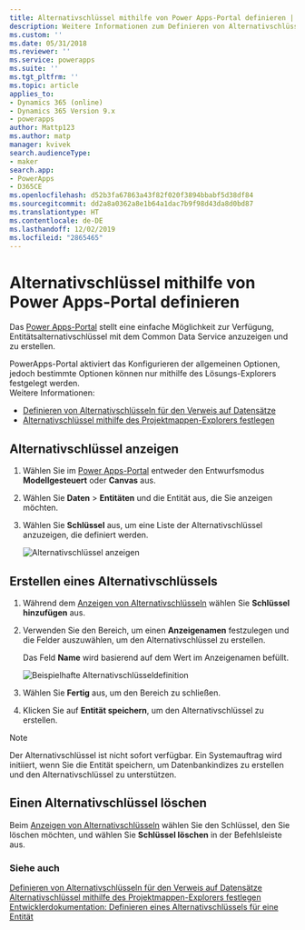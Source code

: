 ```yaml
---
title: Alternativschlüssel mithilfe von Power Apps-Portal definieren | Microsoft-Dokumentation
description: Weitere Informationen zum Definieren von Alternativschlüsseln mithilfe von Power Apps-Portal
ms.custom: ''
ms.date: 05/31/2018
ms.reviewer: ''
ms.service: powerapps
ms.suite: ''
ms.tgt_pltfrm: ''
ms.topic: article
applies_to:
- Dynamics 365 (online)
- Dynamics 365 Version 9.x
- powerapps
author: Mattp123
ms.author: matp
manager: kvivek
search.audienceType:
- maker
search.app:
- PowerApps
- D365CE
ms.openlocfilehash: d52b3fa67863a43f82f020f3894bbabf5d38df84
ms.sourcegitcommit: dd2a8a0362a8e1b64a1dac7b9f98d43da8d0bd87
ms.translationtype: HT
ms.contentlocale: de-DE
ms.lasthandoff: 12/02/2019
ms.locfileid: "2865465"
---
```

# <a name="define-alternate-keys-using-power-apps-portal"></a>Alternativschlüssel mithilfe von Power Apps-Portal definieren

Das [Power Apps-Portal](https://make.powerapps.com/?utm_source=padocs&utm_medium=linkinadoc&utm_campaign=referralsfromdoc) stellt eine einfache Möglichkeit zur Verfügung, Entitätsalternativschlüssel mit dem Common Data Service anzuzeigen und zu erstellen.

PowerApps-Portal aktiviert das  Konfigurieren der allgemeinen Optionen, jedoch bestimmte Optionen können nur mithilfe des Lösungs-Explorers festgelegt werden. <br />Weitere Informationen: 
- [Definieren von Alternativschlüsseln für den Verweis auf Datensätze](define-alternate-keys-reference-records.md)
- [Alternativschlüssel mithilfe des Projektmappen-Explorers festlegen](define-alternate-keys-solution-explorer.md)

## <a name="view-alternate-keys"></a>Alternativschlüssel anzeigen

1. Wählen Sie im [Power Apps-Portal](https://make.powerapps.com/?utm_source=padocs&utm_medium=linkinadoc&utm_campaign=referralsfromdoc) entweder den Entwurfsmodus **Modellgesteuert** oder **Canvas** aus.
2. Wählen Sie **Daten** > **Entitäten** und die Entität aus, die Sie anzeigen möchten.
3. Wählen Sie **Schlüssel** aus, um eine Liste der Alternativschlüssel anzuzeigen, die definiert werden.

    ![Alternativschlüssel anzeigen](media/view-alternate-keys-portal.png)

## <a name="create-an-alternate-key"></a>Erstellen eines Alternativschlüssels

1. Während dem [Anzeigen von Alternativschlüsseln](#view-alternate-keys) wählen Sie **Schlüssel hinzufügen** aus.
2. Verwenden Sie den Bereich, um einen **Anzeigenamen** festzulegen und die Felder auszuwählen, um den Alternativschlüssel zu erstellen.

    Das Feld **Name** wird basierend auf dem Wert im Anzeigenamen befüllt.

    ![Beispielhafte Alternativschlüsseldefinition](media/alternate-key-account-number-sic-code.png)

1. Wählen Sie **Fertig** aus, um den Bereich zu schließen.
2. Klicken Sie auf **Entität speichern**, um den Alternativschlüssel zu erstellen.

> [!NOTE]
> Der Alternativschlüssel ist nicht sofort verfügbar. Ein Systemauftrag wird initiiert, wenn Sie die Entität speichern, um Datenbankindizes zu erstellen und den Alternativschlüssel zu unterstützen.

## <a name="delete-an-alternate-key"></a>Einen Alternativschlüssel löschen

Beim [Anzeigen von Alternativschlüsseln](#view-alternate-keys) wählen Sie den Schlüssel, den Sie löschen möchten, und wählen Sie **Schlüssel löschen** in der Befehlsleiste aus.

### <a name="see-also"></a>Siehe auch

[Definieren von Alternativschlüsseln für den Verweis auf Datensätze](define-alternate-keys-reference-records.md)<br />
[Alternativschlüssel mithilfe des Projektmappen-Explorers festlegen](define-alternate-keys-solution-explorer.md)<br />
[Entwicklerdokumentation: Definieren eines Alternativschlüssels für eine Entität](/dynamics365/customer-engagement/developer/define-alternate-keys-entity)
